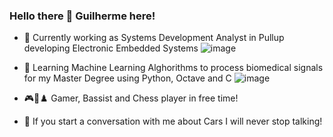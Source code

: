 ### Hello there 👋 Guilherme here!

- 🔭 Currently working as Systems Development Analyst in Pullup developing Electronic Embedded Systems 
  ![image](https://img.shields.io/badge/Eclipse-2C2255?style=for-the-badge&logo=eclipse&logoColor=white)

- 🌱 Learning Machine Learning Alghorithms to process biomedical signals for my Master Degree using Python, Octave and C 
  ![image](https://img.shields.io/badge/PyTorch-EE4C2C?style=for-the-badge&logo=pytorch&logoColor=white) 

- 🎮🎸♟️ Gamer, Bassist and Chess player in free time!

- 🚗 If you start a conversation with me about Cars I will never stop talking!
